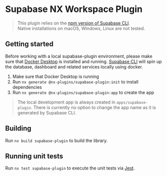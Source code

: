 # Supabase NX Workspace Plugin

> This plugin relies on the [npm version of Supabase CLI](https://www.npmjs.com/package/supabase-plugin).  
> Native installations on macOS, Windows, Linux are not tested.

## Getting started

Before working with a local supabase-plugin environment, please make sure that [Docker Desktop](libs/supabase-plugin/README.md) is installed and running. [Supabase CLI](https://supabase-plugin.com/docs/guides/cli) will spin up the database, dashboard and related services locally using docker.

1. Make sure that Docker Desktop is running
2. Run `nx generate @nx-plugins/supabase-plugin:init` to install dependencies
3. Run `nx generate @nx-plugins/supabase-plugin:app` to create the app

> The local development app is always created in `apps/supabase-plugin`. There is currently no option to change the app name as it is generated by Supabase CLI.

## Building

Run `nx build supabase-plugin` to build the library.

## Running unit tests

Run `nx test supabase-plugin` to execute the unit tests via [Jest](https://jestjs.io).

